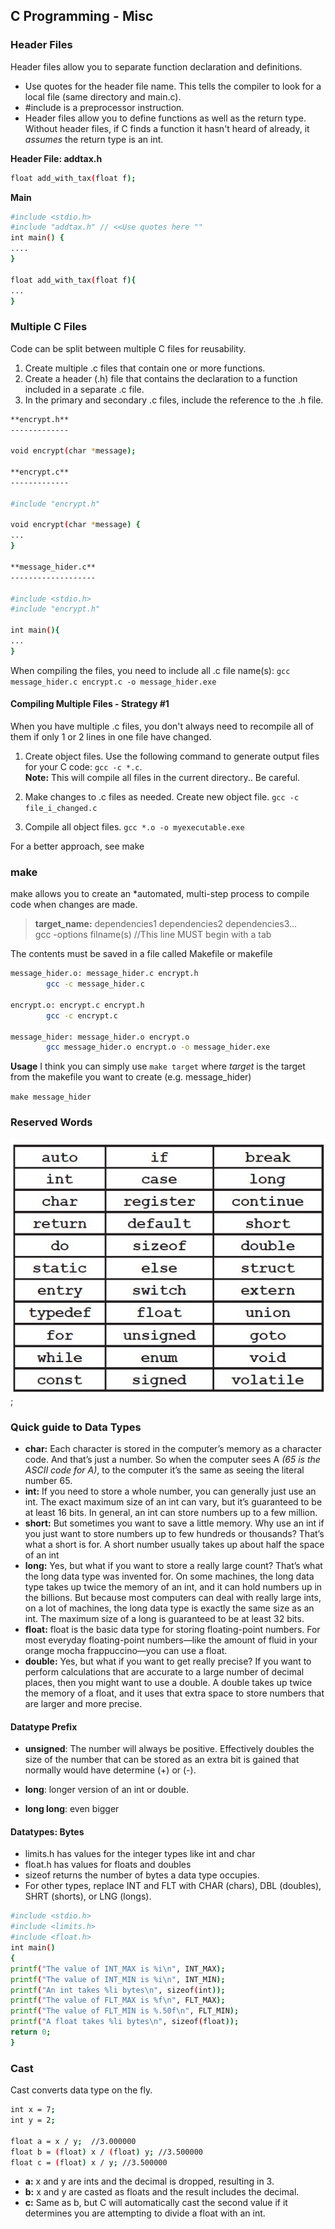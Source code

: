 ## C Programming - Misc

### Header Files
Header files allow you to separate function declaration and definitions.  

- Use quotes for the header file name.  This tells the compiler to look for a local file (same directory and main.c).
- #include is a preprocessor instruction.
- Header files allow you to define functions as well as the return type.  Without header files, if C finds a function it hasn't heard of already, it *assumes* the return type is an int.

**Header File: addtax.h**
```sh
float add_with_tax(float f);
```

**Main**
```sh
#include <stdio.h>
#include "addtax.h" // <<Use quotes here ""
int main() {
....
}

float add_with_tax(float f){
...
}
```

### Multiple C Files

Code can be split between multiple C files for reusability.

1. Create multiple .c files that contain one or more functions.
2. Create a header (.h) file that contains the declaration to a function included in a separate .c file.
3. In the primary and secondary .c files, include the reference to the .h file.

```sh
**encrypt.h**
-------------

void encrypt(char *message);

**encrypt.c**
-------------

#include "encrypt.h"

void encrypt(char *message) {
...
}

**message_hider.c**
-------------------

#include <stdio.h>
#include "encrypt.h"

int main(){
...
}
```

When compiling the files, you need to include all .c file name(s):
`gcc message_hider.c encrypt.c -o message_hider.exe`


#### Compiling Multiple Files - Strategy #1

When you have multiple .c files, you don't always need to recompile all of them if only 1 or 2 lines in one file have changed.  

1. Create object files. Use the following command to generate output files for your C code: `gcc -c *.c`.  
**Note:** This will compile all files in the current directory..  Be careful.

2. Make changes to .c files as needed.  Create new object file. `gcc -c file_i_changed.c`

3. Compile all object files. `gcc *.o -o myexecutable.exe`

For a better approach, see make

### make

make allows you to create an *automated, multi-step process to compile code when changes are made.  

> **target_name:** dependencies1 dependencies2 dependencies3...
> &nbsp; &nbsp; &nbsp; &nbsp; gcc -options filname(s)    //This line MUST begin with a tab

The contents must be saved in a file called Makefile or makefile
```sh
message_hider.o: message_hider.c encrypt.h
        gcc -c message_hider.c

encrypt.o: encrypt.c encrypt.h
        gcc -c encrypt.c

message_hider: message_hider.o encrypt.o
        gcc message_hider.o encrypt.o -o message_hider.exe
```

**Usage**
I think you can simply use `make target` where *target* is the target from the makefile you want to create (e.g. message_hider)

`make message_hider`

### Reserved Words

![C Reserved Words](./how-to/images/reserved_words.jpg);



### Quick guide to Data Types

- **char:** Each character is stored in the computer’s memory as a character code. And that’s just a number. So when the computer sees A *(65 is the ASCII code for A)*, to the computer it’s the same as seeing the literal number 65.
- **int:** If you need to store a whole number, you can generally just use an int. The exact maximum size of an int can vary, but it’s guaranteed to be at least 16 bits. In general, an int can store numbers up to a few million.
- **short:** But sometimes you want to save a little memory. Why use an int if you just want to store numbers
up to few hundreds or thousands? That’s what a short is for. A short number usually takes up
about half the space of an int
- **long:** Yes, but what if you want to store a really large count? That’s what the long data type was invented for. On some machines, the long data type takes up twice the memory of an int, and it can hold numbers up in the billions. But because most computers can deal with really large ints, on a lot of machines, the long data type is exactly the same size as an int. The maximum size of a long is guaranteed to be at least 32 bits.
- **float:** float is the basic data type for storing floating-point numbers. For most everyday floating-point numbers—like the amount of fluid in your orange mocha frappuccino—you can use a float.
- **double:** Yes, but what if you want to get really precise? If you want to perform calculations that are accurate to a large number of decimal places, then you might want to use a double. A double takes up twice the memory of a float, and it uses that extra space to store numbers that are larger and more precise.

#### Datatype Prefix

- **unsigned**: The number will always be positive.  Effectively doubles the size of the number that can be stored as an extra bit is gained that normally would have determine (+) or (-).

- **long**: longer version of an int or double.

- **long long**: even bigger

#### Datatypes: Bytes

- limits.h has values for the integer types like int and char
- float.h has values for floats and doubles
- sizeof returns the number of bytes a data type occupies.
- For other types, replace INT and FLT with CHAR (chars), DBL
(doubles), SHRT (shorts), or LNG (longs).

```sh
#include <stdio.h>
#include <limits.h>
#include <float.h>
int main()
{
printf("The value of INT_MAX is %i\n", INT_MAX);
printf("The value of INT_MIN is %i\n", INT_MIN);
printf("An int takes %li bytes\n", sizeof(int));
printf("The value of FLT_MAX is %f\n", FLT_MAX);
printf("The value of FLT_MIN is %.50f\n", FLT_MIN);
printf("A float takes %li bytes\n", sizeof(float));
return 0;
}
```


### Cast

Cast converts data type on the fly.

```sh
int x = 7;
int y = 2;

float a = x / y;  //3.000000
float b = (float) x / (float) y; //3.500000 
float c = (float) x / y; //3.500000 
```
- **a:** x and y are ints and the decimal is dropped, resulting in 3.
- **b:** x and y are casted as floats and the result includes the decimal.
- **c:** Same as b, but C will automatically cast the second value if it determines you are attempting to divide a float with an int.

